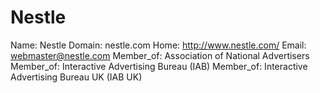 
# Nestle

Name: Nestle
Domain: nestle.com
Home: http://www.nestle.com/
Email: webmaster@nestle.com
Member_of: Association of National Advertisers
Member_of: Interactive Advertising Bureau (IAB)
Member_of: Interactive Advertising Bureau UK (IAB UK)
